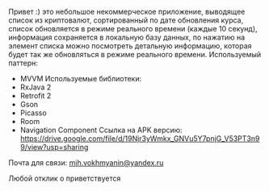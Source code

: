 Привет :) это небольшое некоммерческое приложение, выводящее список из криптовалют, сортированный по дате обновления курса, список обновляется в режиме реального времени (каждые 10 секунд), информация сохраняется в локальную базу данных, по нажатию на элемент списка можно посмотреть детальную информацию, которая будет так же обновляться в режиме реального времени.
Используемый паттерн:
- MVVM
Используемые библиотеки:
- RxJava 2
- Retrofit 2
- Gson
- Picasso
- Room 
- Navigation Component 
Ссылка на APK версию: https://drive.google.com/file/d/19Njr3yWmkx_GNVu5Y7pnjG_V53PT3n99/view?usp=sharing

Почта для связи: mih.vokhmyanin@yandex.ru

Любой отклик о приветствуется
